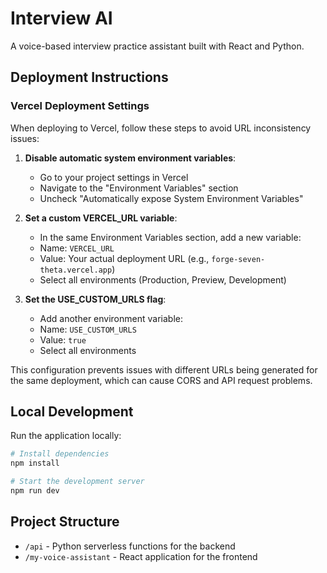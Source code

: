 # Interview AI

A voice-based interview practice assistant built with React and Python.

## Deployment Instructions

### Vercel Deployment Settings

When deploying to Vercel, follow these steps to avoid URL inconsistency issues:

1. **Disable automatic system environment variables**:
   - Go to your project settings in Vercel
   - Navigate to the "Environment Variables" section
   - Uncheck "Automatically expose System Environment Variables"
   
2. **Set a custom VERCEL_URL variable**:
   - In the same Environment Variables section, add a new variable:
   - Name: `VERCEL_URL`
   - Value: Your actual deployment URL (e.g., `forge-seven-theta.vercel.app`)
   - Select all environments (Production, Preview, Development)

3. **Set the USE_CUSTOM_URLS flag**:
   - Add another environment variable:
   - Name: `USE_CUSTOM_URLS`
   - Value: `true`
   - Select all environments

This configuration prevents issues with different URLs being generated for the same deployment, which can cause CORS and API request problems.

## Local Development

Run the application locally:

```bash
# Install dependencies
npm install

# Start the development server
npm run dev
```

## Project Structure

- `/api` - Python serverless functions for the backend
- `/my-voice-assistant` - React application for the frontend